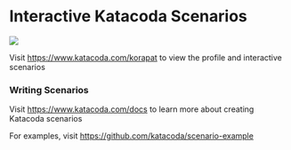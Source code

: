 # Interactive Katacoda Scenarios

[![](http://shields.katacoda.com/katacoda/korapat/count.svg)](https://www.katacoda.com/korapat "Get your profile on Katacoda.com")

Visit https://www.katacoda.com/korapat to view the profile and interactive scenarios

### Writing Scenarios
Visit https://www.katacoda.com/docs to learn more about creating Katacoda scenarios

For examples, visit https://github.com/katacoda/scenario-example
